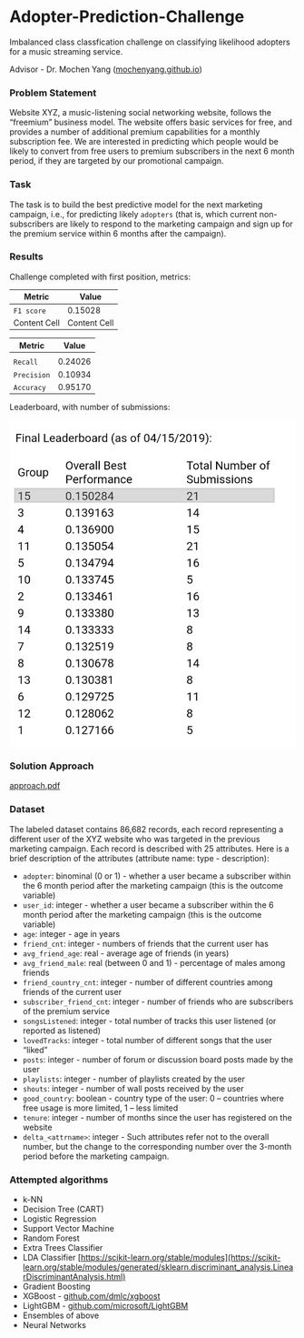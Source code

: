# Adopter-Prediction-Challenge

Imbalanced class classfication challenge on classifying likelihood adopters for a music streaming service.

Advisor - Dr. Mochen Yang ([mochenyang.github.io](https://mochenyang.github.io))

### Problem Statement

Website XYZ, a music-listening social networking website, follows the “freemium” business model. The website offers basic services for free, and provides a number of additional premium capabilities for a monthly subscription fee. We are interested in predicting which people would be likely to convert from free users to premium subscribers in the next 6 month period, if they are targeted by our promotional campaign.

### Task

The task is to build the best predictive model for the next marketing campaign, i.e., for predicting likely  `adopters`  (that is, which current non-subscribers are likely to respond to the marketing campaign and sign up for the premium service within 6 months after the campaign).

### Results

Challenge completed with first position, metrics:

| Metric  | Value |
| ------------- | ------------- |
| `F1 score`  | 0.15028  |
| Content Cell  | Content Cell  |

| Metric | Value |
| ------ | ----- |
|  | |
| `Recall` | 0.24026|
| `Precision` | 0.10934|
| `Accuracy` | 0.95170|

Leaderboard, with number of submissions:

![Leaderboard](results.png)

### Solution Approach

[approach.pdf](approach.pdf)

### Dataset

The labeled dataset contains 86,682 records, each record representing a different user of the XYZ website who was targeted in the previous marketing campaign. Each record is described with 25 attributes. Here is a brief description of the attributes (attribute name: type - description):

* `adopter`: binominal (0 or 1) - whether a user became a subscriber within the 6 month period after the marketing campaign (this is the outcome variable)
*  `user_id`: integer - whether a user became a subscriber within the 6 month period after the marketing campaign (this is the outcome variable)
* `age`: integer - age in years
* `friend_cnt`: integer - numbers of friends that the current user has
* `avg_friend_age`: real - average age of friends (in years)
* `avg_friend_male`: real (between 0 and 1) - percentage of males among friends
* `friend_country_cnt`: integer - number of different countries among friends of the current user
* `subscriber_friend_cnt`: integer - number of friends who are subscribers of the premium service
* `songsListened`: integer - total number of tracks this user listened (or reported as listened)
* `lovedTracks`: integer - total number of different songs that the user “liked”
* `posts`: integer - number of forum or discussion board posts made by the user
* `playlists`: integer - number of playlists created by the user
* `shouts`: integer - number of wall posts received by the user
* `good_country`: boolean - country type of the user: 0 – countries where free usage is more limited, 1 – less limited
* `tenure`: integer - number of months since the user has registered on the website
* `delta_<attrname>`: integer - Such attributes refer not to the overall number, but the change to the corresponding number over the 3-month period before the marketing campaign.

### Attempted algorithms

* k-NN
* Decision Tree (CART)
* Logistic Regression
* Support Vector Machine
* Random Forest
* Extra Trees Classifier
* LDA Classifier [https://scikit-learn.org/stable/modules](https://scikit-learn.org/stable/modules/generated/sklearn.discriminant_analysis.LinearDiscriminantAnalysis.html)
* Gradient Boosting
* XGBoost - [github.com/dmlc/xgboost](https://github.com/dmlc/xgboost)
* LightGBM - [github.com/microsoft/LightGBM](https://github.com/microsoft/LightGBM)
* Ensembles of above
* Neural Networks